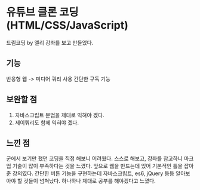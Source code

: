 # 유튜브 클론 코딩 (HTML/CSS/JavaScript)
드림코딩 by 엘리 강좌를 보고 만들었다. 

## 기능
반응형 웹 -> 미디어 쿼리 사용
간단한 구독 기능 

## 보완할 점
1. 자바스크립트 문법을 제대로 익혀야 겠다.
2. 제이쿼리도 함께 익혀야 겠다.

## 느낀 점
군에서 보기만 했던 코딩을 직접 해보니 어려웠다. 스스로 해보고, 강좌를 참고하니 마크업 기술이 많이 부족하다는 것을 느꼈다. 앞으로 웹을 만드는데 있어 기본적인 틀을 잡아준 강의였다.
간단한 버튼 기능을 구현하는데 자바스크립트, es6, jQuery 등등 알아보아야 할 것들이 넘쳐났다. 하나하나 제대로 공부를 해야겠다고 느꼈다.
